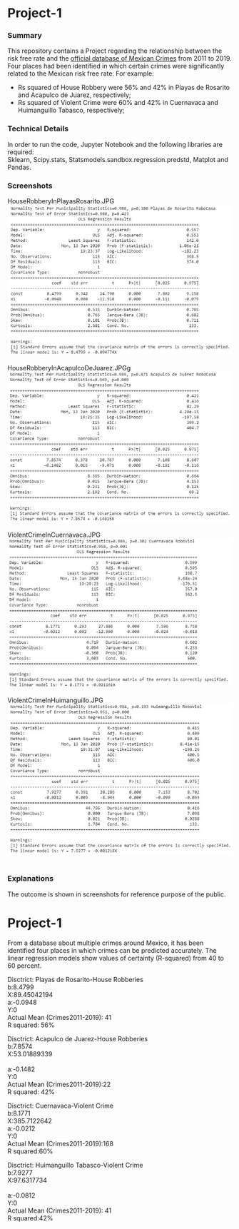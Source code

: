 
# Project-1
### Summary
This repository contains a Project regarding the relationship between the risk free rate and the [official database of Mexican Crimes](https://www.gob.mx/sesnsp/acciones-y-programas/datos-abiertos-de-incidencia-delictiva) from 2011 to 2019.
Four places had been identified in which certain crimes were significantly related to the Mexican risk free rate. 
For example: 
* Rs squared of House Robbery were 56% and 42% in Playas de Rosarito and Acapulco de Juarez, respectively;
* Rs squared of Violent Crime were 60% and 42% in Cuernavaca and Huimanguillo Tabasco, respectively; 
### Technical Details
In order to run the code, Jupyter Notebook and the following libraries are required:<br>
Sklearn, Scipy.stats, Statsmodels.sandbox.regression.predstd, Matplot and Pandas.<br>
### Screenshots
HouseRobberyInPlayasRosarito.JPG<br>
![HouseRobberyInPlayasRosarito](HouseRobberyInPlayasRosarito.JPG)<br><br>
HouseRobberyInAcapulcoDeJuarez.JPGg<br>
![HouseRobberyInAcapulcoDeJuarez](HouseRobberyInAcapulcoDeJuarez.JPG)<br><br>
ViolentCrimeInCuernavaca.JPG<br>
![ViolentCrimeInCuernavaca](ViolentCrimeInCuernavaca.JPG)<br><br>
ViolentCrimeInHuimanguillo.JPG<br>
![ViolentCrimeInHuimanguillo](ViolentCrimeInHuimanguillo.JPG)<br><br>
### Explanations<br>
The outcome is shown in screenshots for reference purpose of the public.<br>

# Project-1
From a database about multiple crimes around Mexico, it has been identified four places in which crimes can be predicted accurately. The linear regression models show values of certainty (R-squared) from 40 to 60 percent.<br>

Disctrict: Playas de Rosarito-House Robberies	<br>
b:8.4799	<br>
X:89.45042194	<br>
a:-0.0948	<br>
Y:0	<br>
Actual Mean (Crimes2011-2019): 41 <br>
R squared: 56% <br>

Disctrict: Acapulco de Juarez-House Robberies	<br>
b:7.8574 <br>
X:53.01889339 <br>	
a:-0.1482	<br>
Y:0 <br>
Actual Mean (Crimes2011-2019):22 <br>
R squared: 42% <br>

Disctrict: Cuernavaca-Violent Crime <br>
b:8.1771 <br>
X:385.7122642	<br>
a:-0.0212	<br>
Y:0 <br>
Actual Mean (Crimes2011-2019):168 <br>
R squared:60% <br>

Disctrict: Huimanguillo Tabasco-Violent Crime	
b:7.9277 <br>
X:97.6317734 <br>	
a:-0.0812	<br>
Y:0 <br>
Actual Mean (Crimes2011-2019): 41 <br>
R squared:42%
